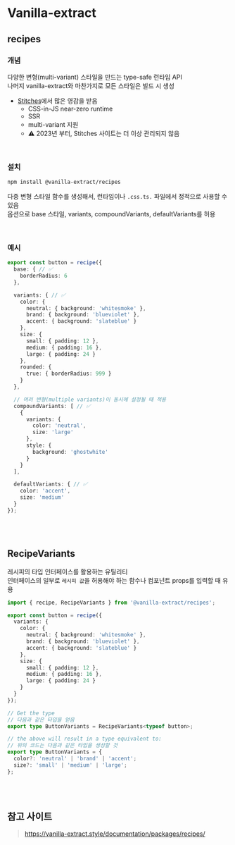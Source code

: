 # Vanilla-extract

## recipes

### 개념

다양한 변형(multi-variant) 스타일을 만드는 type-safe 런타임 API  
나머지 vanilla-extract와 마찬가지로 모든 스타일은 빌드 시 생성

* [Stitches](https://stitches.dev/)에서 많은 영감을 받음
  * CSS-in-JS near-zero runtime
  * SSR
  * multi-variant 지원
  * ⚠️ 2023년 부터, Stitches 사이트는 더 이상 관리되지 않음 

<br>

### 설치

```bash
npm install @vanilla-extract/recipes
```

다중 변형 스타일 함수를 생성해서, 런타임이나 `.css.ts.` 파일에서 정적으로 사용할 수 있음  
옵션으로 base 스타일, variants, compoundVariants, defaultVariants를 허용

<br>

### 예시 

```ts
export const button = recipe({
  base: { // ✅
    borderRadius: 6
  },

  variants: { // ✅
    color: {
      neutral: { background: 'whitesmoke' },
      brand: { background: 'blueviolet' },
      accent: { background: 'slateblue' }
    },
    size: {
      small: { padding: 12 },
      medium: { padding: 16 },
      large: { padding: 24 }
    },
    rounded: {
      true: { borderRadius: 999 }
    }
  },

  // 여러 변형(multiple variants)이 동시에 설정될 때 적용
  compoundVariants: [ // ✅
    {
      variants: {
        color: 'neutral',
        size: 'large'
      },
      style: {
        background: 'ghostwhite'
      }
    }
  ],

  defaultVariants: { // ✅
    color: 'accent',
    size: 'medium'
  }
});
```

<br><br>

## RecipeVariants

레시피의 타입 인터페이스를 활용하는 유틸리티  
인터페이스의 일부로 `레시피 값`을 허용해야 하는 함수나 컴포넌트 props를 입력할 때 유용

```ts
import { recipe, RecipeVariants } from '@vanilla-extract/recipes';

export const button = recipe({
  variants: {
    color: {
      neutral: { background: 'whitesmoke' },
      brand: { background: 'blueviolet' },
      accent: { background: 'slateblue' }
    },
    size: {
      small: { padding: 12 },
      medium: { padding: 16 },
      large: { padding: 24 }
    }
  }
});

// Get the type
// 다음과 같은 타입을 얻음
export type ButtonVariants = RecipeVariants<typeof button>;

// the above will result in a type equivalent to:
// 위의 코드는 다음과 같은 타입을 생성할 것
export type ButtonVariants = {
  color?: 'neutral' | 'brand' | 'accent';
  size?: 'small' | 'medium' | 'large';
};
```

<br><br>

## 참고 사이트

> https://vanilla-extract.style/documentation/packages/recipes/
